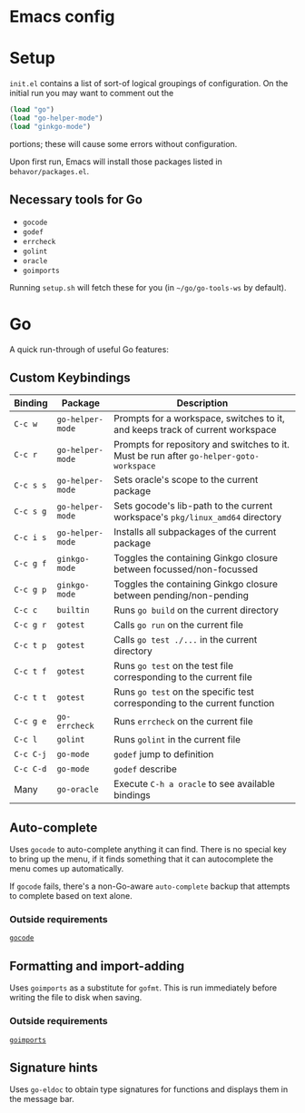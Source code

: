 # Emacs config

# Setup

`init.el` contains a list of sort-of logical groupings of
configuration. On the initial run you may want to comment out the

```lisp
(load "go")
(load "go-helper-mode")
(load "ginkgo-mode")
```

portions; these will cause some errors without configuration.

Upon first run, Emacs will install those packages listed in
`behavor/packages.el`.

## Necessary tools for Go

- `gocode`
- `godef`
- `errcheck`
- `golint`
- `oracle`
- `goimports`

Running `setup.sh` will fetch these for you (in `~/go/go-tools-ws` by default).

# Go

A quick run-through of useful Go features:

## Custom Keybindings

| Binding   | Package          | Description                                                                             |
| ---       | ---              | ---                                                                                     |
| `C-c w`   | `go-helper-mode` | Prompts for a workspace, switches to it, and keeps track of current workspace           |
| `C-c r`   | `go-helper-mode` | Prompts for repository and switches to it. Must be run after `go-helper-goto-workspace` |
| `C-c s s` | `go-helper-mode` | Sets oracle's scope to the current package                                              |
| `C-c s g` | `go-helper-mode` | Sets gocode's lib-path to the current workspace's `pkg/linux_amd64` directory           |
| `C-c i s` | `go-helper-mode` | Installs all subpackages of the current package                                         |
| `C-c g f` | `ginkgo-mode`    | Toggles the containing Ginkgo closure between focussed/non-focussed                     |
| `C-c g p` | `ginkgo-mode`    | Toggles the containing Ginkgo closure between pending/non-pending                       |
| `C-c c`   | `builtin`        | Runs `go build` on the current directory                                                |
| `C-c g r` | `gotest`         | Calls `go run` on the current file                                                      |
| `C-c t p` | `gotest`         | Calls `go test ./...` in the current directory                                          |
| `C-c t f` | `gotest`         | Runs `go test` on the test file corresponding to the current file                       |
| `C-c t t` | `gotest`         | Runs `go test` on the specific test corresponding to the current function               |
| `C-c g e` | `go-errcheck`    | Runs `errcheck` on the current file                                                     |
| `C-c l`   | `golint`         | Runs `golint` in the current file                                                       |
| `C-c C-j` | `go-mode`        | `godef` jump to definition                                                              |
| `C-c C-d` | `go-mode`        | `godef` describe                                                                        |
| Many      | `go-oracle`      | Execute `C-h a oracle` to see available bindings                                        |



## Auto-complete

Uses `gocode` to auto-complete anything it can find. There is no
special key to bring up the menu, if it finds something that it can
autocomplete the menu comes up automatically.

If `gocode` fails, there's a non-Go-aware `auto-complete` backup that
attempts to complete based on text alone.

### Outside requirements

[`gocode`](https://github.com/nsf/gocode)

## Formatting and import-adding

Uses `goimports` as a substitute for `gofmt`. This is run immediately
before writing the file to disk when saving.

### Outside requirements

[`goimports`](https://github.com/bradfitz/goimports)

## Signature hints

Uses `go-eldoc` to obtain type signatures for functions and displays
them in the message bar.
